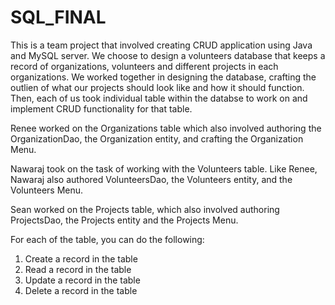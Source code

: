 # SQL_FINAL
This is a team project that involved creating CRUD application using Java and MySQL server. We choose to design a volunteers database that keeps a record of organizations, volunteers and different projects in each organizations. We worked together in designing the database, crafting the outlien of what our projects should look like and how it should function. Then, each of us took individual table within the databse to work on and implement CRUD functionality for that table. 

Renee worked on the Organizations table which also involved authoring the OrganizationDao, the Organization entity, and crafting the Organization Menu. 

Nawaraj took on the task of working with the Volunteers table. Like Renee, Nawaraj also authored VolunteersDao, the Volunteers entity, and the Volunteers Menu. 

Sean worked on the Projects table, which also involved authoring ProjectsDao, the Projects entity and the Projects Menu.

For each of the table, you can do the following:
  1. Create a record in the table 
  2. Read a record in the table
  3. Update a record in the table
  4. Delete a record in the table

